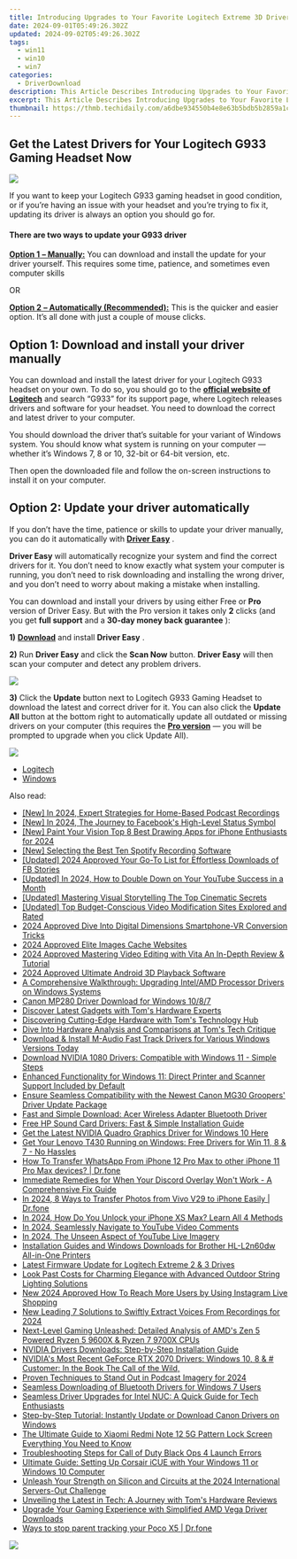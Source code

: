 ```yaml
---
title: Introducing Upgrades to Your Favorite Logitech Extreme 3D Drivers
date: 2024-09-01T05:49:26.302Z
updated: 2024-09-02T05:49:26.302Z
tags:
  - win11
  - win10
  - win7
categories:
  - DriverDownload
description: This Article Describes Introducing Upgrades to Your Favorite Logitech Extreme 3D Drivers
excerpt: This Article Describes Introducing Upgrades to Your Favorite Logitech Extreme 3D Drivers
thumbnail: https://thmb.techidaily.com/a6dbe934550b4e8e63b5bdb5b2859a1cbef0d47ae79e9b219910350b66fadbff.jpg
---
```


## Get the Latest Drivers for Your Logitech G933 Gaming Headset Now

![](https://images.drivereasy.com/wp-content/uploads/2018/04/img_5ad443cea7c6d.jpg)

 If you want to keep your Logitech G933 gaming headset in good condition, or if you’re having an issue with your headset and you’re trying to fix it, updating its driver is always an option you should go for.

#### There are two ways to update your G933 driver

[**Option 1** **– Manually:**](https://tools.techidaily.com/drivereasy/download/) You can download and install the update for your driver yourself. This requires some time, patience, and sometimes even computer skills

OR

[**Option 2** **– Automatically (Recommended):**](https://www.drivereasy.com/knowledge/logitech-g933-headset-latest-driver-download/#auto) This is the quicker and easier option. It’s all done with just a couple of mouse clicks.

##  Option 1: Download and install your driver manually

 You can download and install the latest driver for your Logitech G933 headset on your own. To do so, you should go to the **[official website of Logitech](https://www.logitech.com/en-us)**  and search “G933” for its support page, where Logitech releases drivers and software for your headset. You need to download the correct and latest driver to your computer.

 You should download the driver that’s suitable for your variant of Windows system. You should know what system is running on your computer — whether it’s Windows 7, 8 or 10, 32-bit or 64-bit version, etc.

 Then open the downloaded file and follow the on-screen instructions to install it on your computer.

##  Option 2: Update your driver automatically

 If you don’t have the time, patience or skills to update your driver manually, you can do it automatically with [**Driver Easy**](https://tools.techidaily.com/drivereasy/download/) .

**Driver Easy**  will automatically recognize your system and find the correct drivers for it. You don’t need to know exactly what system your computer is running, you don’t need to risk downloading and installing the wrong driver, and you don’t need to worry about making a mistake when installing.

 You can download and install your drivers by using either Free or **Pro**  version of Driver Easy. But with the Pro version it takes only **2**  clicks (and you get **full support** and a **30-day money back guarantee** ):

**1)** [**Download**](https://tools.techidaily.com/drivereasy/download/) and install **Driver Easy** .

**2)** Run **Driver Easy** and click the **Scan Now** button. **Driver Easy**  will then scan your computer and detect any problem drivers.

![](https://images.drivereasy.com/wp-content/uploads/2018/04/img_5ad448343f7d8.png)

**3)**  Click the **Update**  button next to Logitech G933 Gaming Headset to download the latest and correct driver for it. You can also click the **Update All**  button at the bottom right to automatically update all outdated or missing drivers on your computer (this requires the **[Pro version](https://tools.techidaily.com/drivereasy/download/)**  — you will be prompted to upgrade when you click Update All).

![](https://images.drivereasy.com/wp-content/uploads/2018/04/img_5ad4497c2f983.jpg)

* [Logitech](https://tools.techidaily.com/drivereasy/download/)
* [Windows](https://tools.techidaily.com/drivereasy/download/)

<ins class="adsbygoogle"
     style="display:block"
     data-ad-format="autorelaxed"
     data-ad-client="ca-pub-7571918770474297"
     data-ad-slot="1223367746"></ins>



<ins class="adsbygoogle"
     style="display:block"
     data-ad-client="ca-pub-7571918770474297"
     data-ad-slot="8358498916"
     data-ad-format="auto"
     data-full-width-responsive="true"></ins>

<span class="atpl-alsoreadstyle">Also read:</span>
<div><ul>
<li><a href="https://screen-activity-recording.techidaily.com/new-in-2024-expert-strategies-for-home-based-podcast-recordings/"><u>[New] In 2024, Expert Strategies for Home-Based Podcast Recordings</u></a></li>
<li><a href="https://facebook-videos.techidaily.com/new-in-2024-the-journey-to-facebooks-high-level-status-symbol/"><u>[New] In 2024, The Journey to Facebook's High-Level Status Symbol</u></a></li>
<li><a href="https://fox-helps.techidaily.com/new-paint-your-vision-top-8-best-drawing-apps-for-iphone-enthusiasts-for-2024/"><u>[New] Paint Your Vision  Top 8 Best Drawing Apps for iPhone Enthusiasts for 2024</u></a></li>
<li><a href="https://on-screen-recording.techidaily.com/new-selecting-the-best-ten-spotify-recording-software/"><u>[New] Selecting the Best Ten Spotify Recording Software</u></a></li>
<li><a href="https://facebook-clips.techidaily.com/updated-2024-approved-your-go-to-list-for-effortless-downloads-of-fb-stories/"><u>[Updated] 2024 Approved  Your Go-To List for Effortless Downloads of FB Stories</u></a></li>
<li><a href="https://eaxpv-info.techidaily.com/updated-in-2024-how-to-double-down-on-your-youtube-success-in-a-month/"><u>[Updated] In 2024, How to Double Down on Your YouTube Success in a Month</u></a></li>
<li><a href="https://fox-hovers.techidaily.com/updated-mastering-visual-storytelling-the-top-cinematic-secrets/"><u>[Updated] Mastering Visual Storytelling  The Top Cinematic Secrets</u></a></li>
<li><a href="https://some-skills.techidaily.com/updated-top-budget-conscious-video-modification-sites-explored-and-rated/"><u>[Updated] Top Budget-Conscious Video Modification Sites Explored and Rated</u></a></li>
<li><a href="https://fox-cloud.techidaily.com/2024-approved-dive-into-digital-dimensions-smartphone-vr-conversion-tricks/"><u>2024 Approved  Dive Into Digital Dimensions  Smartphone-VR Conversion Tricks</u></a></li>
<li><a href="https://fox-links.techidaily.com/2024-approved-elite-images-cache-websites/"><u>2024 Approved  Elite Images Cache Websites</u></a></li>
<li><a href="https://extra-guidance.techidaily.com/2024-approved-mastering-video-editing-with-vita-an-in-depth-review-and-tutorial/"><u>2024 Approved  Mastering Video Editing with Vita  An In-Depth Review & Tutorial</u></a></li>
<li><a href="https://fox-friendly.techidaily.com/2024-approved-ultimate-android-3d-playback-software/"><u>2024 Approved  Ultimate Android 3D Playback Software</u></a></li>
<li><a href="https://hardware-updates.techidaily.com/a-comprehensive-walkthrough-upgrading-intelamd-processor-drivers-on-windows-systems/"><u>A Comprehensive Walkthrough: Upgrading Intel/AMD Processor Drivers on Windows Systems</u></a></li>
<li><a href="https://hardware-updates.techidaily.com/canon-mp280-driver-download-for-windows-1087/"><u>Canon MP280 Driver Download for Windows 10/8/7</u></a></li>
<li><a href="https://hardware-updates.techidaily.com/discover-latest-gadgets-with-toms-hardware-experts/"><u>Discover Latest Gadgets with Tom's Hardware Experts</u></a></li>
<li><a href="https://hardware-updates.techidaily.com/discovering-cutting-edge-hardware-with-toms-technology-hub/"><u>Discovering Cutting-Edge Hardware with Tom's Technology Hub</u></a></li>
<li><a href="https://hardware-updates.techidaily.com/dive-into-hardware-analysis-and-comparisons-at-toms-tech-critique/"><u>Dive Into Hardware Analysis and Comparisons at Tom's Tech Critique</u></a></li>
<li><a href="https://hardware-updates.techidaily.com/1722968452582-download-and-install-m-audio-fast-track-drivers-for-various-windows-versions-today/"><u>Download & Install M-Audio Fast Track Drivers for Various Windows Versions Today</u></a></li>
<li><a href="https://hardware-updates.techidaily.com/download-nvidia-1080-drivers-compatible-with-windows-11-simple-steps/"><u>Download NVIDIA 1080 Drivers: Compatible with Windows 11 - Simple Steps</u></a></li>
<li><a href="https://hardware-updates.techidaily.com/enhanced-functionality-for-windows-11-direct-printer-and-scanner-support-included-by-default/"><u>Enhanced Functionality for Windows 11: Direct Printer and Scanner Support Included by Default</u></a></li>
<li><a href="https://hardware-updates.techidaily.com/ensure-seamless-compatibility-with-the-newest-canon-mg30-groopers-driver-update-package/"><u>Ensure Seamless Compatibility with the Newest Canon MG30 Groopers' Driver Update Package</u></a></li>
<li><a href="https://hardware-updates.techidaily.com/fast-and-simple-download-acer-wireless-adapter-bluetooth-driver/"><u>Fast and Simple Download: Acer Wireless Adapter Bluetooth Driver</u></a></li>
<li><a href="https://hardware-updates.techidaily.com/free-hp-sound-card-drivers-fast-and-simple-installation-guide/"><u>Free HP Sound Card Drivers: Fast & Simple Installation Guide</u></a></li>
<li><a href="https://hardware-updates.techidaily.com/1722969105414-get-the-latest-nvidia-quadro-graphics-driver-for-windows-10-here/"><u>Get the Latest NVIDIA Quadro Graphics Driver for Windows 10 Here</u></a></li>
<li><a href="https://hardware-updates.techidaily.com/1722967127472-get-your-lenovo-t430-running-on-windows-free-drivers-for-win-11-8-and-7-no-hassles/"><u>Get Your Lenovo T430 Running on Windows: Free Drivers for Win 11, 8 & 7 - No Hassles</u></a></li>
<li><a href="https://review-topics.techidaily.com/how-to-transfer-whatsapp-from-iphone-12-pro-max-to-other-iphone-11-pro-max-devices-drfone-by-drfone-transfer-whatsapp-from-ios-transfer-whatsapp-from-ios/"><u>How To Transfer WhatsApp From iPhone 12 Pro Max to other iPhone 11 Pro Max devices? | Dr.fone</u></a></li>
<li><a href="https://win-answers.techidaily.com/immediate-remedies-for-when-your-discord-overlay-wont-work-a-comprehensive-fix-guide/"><u>Immediate Remedies for When Your Discord Overlay Won't Work - A Comprehensive Fix Guide</u></a></li>
<li><a href="https://android-transfer.techidaily.com/in-2024-8-ways-to-transfer-photos-from-vivo-v29-to-iphone-easily-drfone-by-drfone-transfer-from-android-transfer-from-android/"><u>In 2024, 8 Ways to Transfer Photos from Vivo V29 to iPhone Easily | Dr.fone</u></a></li>
<li><a href="https://ios-unlock.techidaily.com/in-2024-how-do-you-unlock-your-iphone-xs-max-learn-all-4-methods-by-drfone-ios/"><u>In 2024, How Do You Unlock your iPhone XS Max? Learn All 4 Methods</u></a></li>
<li><a href="https://extra-support.techidaily.com/in-2024-seamlessly-navigate-to-youtube-video-comments/"><u>In 2024, Seamlessly Navigate to YouTube Video Comments</u></a></li>
<li><a href="https://youtube-help.techidaily.com/in-2024-the-unseen-aspect-of-youtube-live-imagery/"><u>In 2024, The Unseen Aspect of YouTube Live Imagery</u></a></li>
<li><a href="https://hardware-updates.techidaily.com/installation-guides-and-windows-downloads-for-brother-hl-l2n60dw-all-in-one-printers/"><u>Installation Guides and Windows Downloads for Brother HL-L2n60dw All-in-One Printers</u></a></li>
<li><a href="https://hardware-updates.techidaily.com/latest-firmware-update-for-logitech-extreme-2-and-3-drives/"><u>Latest Firmware Update for Logitech Extreme 2 & 3 Drives</u></a></li>
<li><a href="https://blog-min.techidaily.com/look-past-costs-for-charming-elegance-with-advanced-outdoor-string-lighting-solutions/"><u>Look Past Costs for Charming Elegance with Advanced Outdoor String Lighting Solutions</u></a></li>
<li><a href="https://ai-live-streaming.techidaily.com/new-2024-approved-how-to-reach-more-users-by-using-instagram-live-shopping/"><u>New 2024 Approved How To Reach More Users by Using Instagram Live Shopping</u></a></li>
<li><a href="https://audio-shaping.techidaily.com/new-leading-7-solutions-to-swiftly-extract-voices-from-recordings-for-2024/"><u>New Leading 7 Solutions to Swiftly Extract Voices From Recordings for 2024</u></a></li>
<li><a href="https://hardware-updates.techidaily.com/next-level-gaming-unleashed-detailed-analysis-of-amds-zen-5-powered-ryzen-5-9600x-and-ryzen-7-9700x-cpus/"><u>Next-Level Gaming Unleashed: Detailed Analysis of AMD's Zen 5 Powered Ryzen 5 9600X & Ryzen 7 9700X CPUs</u></a></li>
<li><a href="https://hardware-updates.techidaily.com/nvidia-drivers-downloads-step-by-step-installation-guide/"><u>NVIDIA Drivers Downloads: Step-by-Step Installation Guide</u></a></li>
<li><a href="https://hardware-updates.techidaily.com/nvidias-most-recent-geforce-rtx-2070-drivers-windows-10-8-and-customer-in-the-book-the-call-of-the-wild/"><u>NVIDIA's Most Recent GeForce RTX 2070 Drivers: Windows 10, 8 & # Customer: In the Book The Call of the Wild,</u></a></li>
<li><a href="https://fox-glue.techidaily.com/proven-techniques-to-stand-out-in-podcast-imagery-for-2024/"><u>Proven Techniques to Stand Out in Podcast Imagery for 2024</u></a></li>
<li><a href="https://hardware-updates.techidaily.com/seamless-downloading-of-bluetooth-drivers-for-windows-7-users/"><u>Seamless Downloading of Bluetooth Drivers for Windows 7 Users</u></a></li>
<li><a href="https://hardware-updates.techidaily.com/seamless-driver-upgrades-for-intel-nuc-a-quick-guide-for-tech-enthusiasts/"><u>Seamless Driver Upgrades for Intel NUC: A Quick Guide for Tech Enthusiasts</u></a></li>
<li><a href="https://hardware-updates.techidaily.com/step-by-step-tutorial-instantly-update-or-download-canon-drivers-on-windows/"><u>Step-by-Step Tutorial: Instantly Update or Download Canon Drivers on Windows</u></a></li>
<li><a href="https://unlock-android.techidaily.com/the-ultimate-guide-to-xiaomi-redmi-note-12-5g-pattern-lock-screen-everything-you-need-to-know-by-drfone-android/"><u>The Ultimate Guide to Xiaomi Redmi Note 12 5G Pattern Lock Screen Everything You Need to Know</u></a></li>
<li><a href="https://win-blog.techidaily.com/troubleshooting-steps-for-call-of-duty-black-ops-4-launch-errors/"><u>Troubleshooting Steps for Call of Duty Black Ops 4 Launch Errors</u></a></li>
<li><a href="https://hardware-updates.techidaily.com/ultimate-guide-setting-up-corsair-icue-with-your-windows-11-or-windows-10-computer/"><u>Ultimate Guide: Setting Up Corsair iCUE with Your Windows 11 or Windows 10 Computer</u></a></li>
<li><a href="https://hardware-updates.techidaily.com/1723262426304-unleash-your-strength-on-silicon-and-circuits-at-the-2024-international-servers-out-challenge/"><u>Unleash Your Strength on Silicon and Circuits at the 2024 International Servers-Out Challenge</u></a></li>
<li><a href="https://hardware-updates.techidaily.com/unveiling-the-latest-in-tech-a-journey-with-toms-hardware-reviews/"><u>Unveiling the Latest in Tech: A Journey with Tom's Hardware Reviews</u></a></li>
<li><a href="https://hardware-updates.techidaily.com/upgrade-your-gaming-experience-with-simplified-amd-vega-driver-downloads/"><u>Upgrade Your Gaming Experience with Simplified AMD Vega Driver Downloads</u></a></li>
<li><a href="https://android-location-track.techidaily.com/ways-to-stop-parent-tracking-your-poco-x5-drfone-by-drfone-virtual-android/"><u>Ways to stop parent tracking your Poco X5 | Dr.fone</u></a></li>
</ul></div>

<!-- affiliate ads begin -->
<a href="https://store.iobit.com/order/checkout.php?PRODS=4596923&QTY=1&AFFILIATE=108875&CART=1"><img src="https://secure.avangate.com/images/merchant/184260348236f9554fe9375772ff966e/ascscan_468X60.png" border="0"></a>
<!-- affiliate ads end -->